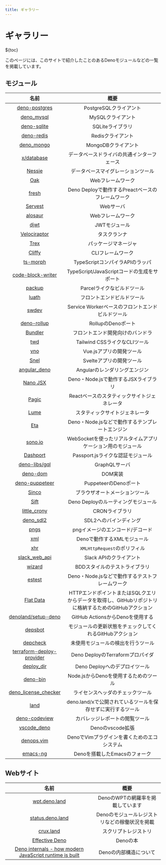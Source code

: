 ```yaml
---
title: ギャラリー
---
```


# ギャラリー

${toc}

このページには、このサイトで紹介したことのあるDenoモジュールなどの一覧を掲載しています。

## モジュール

|名前|概要|
|:---:|:---:|
|[deno-postgres](https://github.com/denodrivers/postgres)|PostgreSQLクライアント|
|[deno_mysql](https://github.com/denodrivers/mysql)|MySQLクライアント|
|[deno-sqlite](https://github.com/dyedgreen/deno-sqlite)|SQLiteライブラリ|
|[deno-redis](https://github.com/denodrivers/redis)|Redisクライアント|
|[deno_mongo](https://github.com/denodrivers/deno_mongo)|MongoDBクライアント|
|[x/database](https://github.com/jeremyBanks/database)|データベースドライバの共通インターフェース|
|[Nessie](https://github.com/halvardssm/deno-nessie)|データベースマイグレーションツール|
|[Oak](https://github.com/oakserver/oak)|Webフレームワーク|
|[fresh](https://github.com/lucacasonato/fresh)|Deno Deployで動作するPreactベースのフレームワーク|
|[Servest](https://github.com/keroxp/servest)|Webサーバ|
|[alosaur](https://github.com/alosaur/alosaur)|Webフレームワーク|
|[djwt](https://github.com/timonson/djwt)|JWTモジュール|
|[Velociraptor](https://github.com/jurassiscripts/velociraptor)|タスクランナ|
|[Trex](https://github.com/crewdevio/Trex)|パッケージマネージャ|
|[Cliffy](https://github.com/c4spar/deno-cliffy)|CLIフレームワーク|
|[ts-morph](https://github.com/dsherret/ts-morph)|TypeScriptコンパイラAPIのラッパ|
|[code-block-writer](https://github.com/dsherret/code-block-writer)|TypeScript/JavaScriptコードの生成をサポート|
|[packup](https://github.com/kt3k/packup)|Parcelライクなビルドツール|
|[luath](https://github.com/cmorten/luath)|フロントエンドビルドツール|
|[swdev](https://github.com/mizchi/swdev)|Service Workerベースのフロントエンドビルドツール|
|[deno-rollup](https://github.com/cmorten/deno-rollup)|RollupのDenoポート|
|[Bundler](https://github.com/timreichen/Bundler)|フロントエンド開発向けのバンドラ|
|[twd](https://github.com/kt3k/twd)|Tailwind CSSライクなCLIツール|
|[vno](https://github.com/open-source-labs/vno)|Vue.jsアプリの開発ツール|
|[Snel](https://github.com/crewdevio/Snel)|Svelteアプリの開発ツール|
|[angular_deno](https://github.com/alosaur/angular_deno)|Angularのレンダリングエンジン|
|[Nano JSX](https://github.com/nanojsx/nano)|Deno・Node.jsで動作するJSXライブラリ|
|[Pagic](https://github.com/xcatliu/pagic)|Reactベースのスタティックサイトジェネレータ|
|[Lume](https://github.com/lumeland/lume)|スタティックサイトジェネレータ|
|[Eta](https://github.com/eta-dev/eta)|Deno・Node.jsなどで動作するテンプレートエンジン|
|[sono.io](https://github.com/oslabs-beta/sono.io)|WebSocketを使ったリアルタイムアプリケーション用のモジュール|
|[Dashport](https://github.com/oslabs-beta/dashport)|Passport.jsライクな認証モジュール|
|[deno-libs/gql](https://github.com/deno-libs/gql)|GraphQLサーバ|
|[deno-dom](https://github.com/b-fuze/deno-dom)|DOM実装|
|[deno-puppeteer](https://github.com/lucacasonato/deno-puppeteer)|PuppeteerのDenoポート|
|[Sinco](https://github.com/drashland/sinco)|ブラウザオートメーションツール|
|[Sift](https://github.com/satyarohith/sift)|Deno Deployのルーティングモジュール|
|[little_crony](https://github.com/mandarineorg/little-crony)|CRONライブラリ|
|[deno_sdl2](https://github.com/littledivy/deno_sdl2)|SDL2へのバインディング|
|[pngs](https://github.com/denosaurs/pngs)|pngイメージのエンコード/デコード|
|[xml](https://github.com/lowlighter/xml)|Denoで動作するXMLモジュール|
|[xhr](https://github.com/kitsonk/xhr)|`XMLHttpRequest`のポリフィル|
|[slack_web_api](https://deno.land/x/slack_web_api)|Slack APIのクライアント|
|[wizard](https://github.com/deno-libs/wizard)|BDDスタイルのテストライブラリ|
|[estest](https://github.com/mikeal/estest)|Deno・Node.jsなどで動作するテストフレームワーク|
|[Flat Data](https://github.com/githubocto/flat)|HTTPエンドポイントまたはSQLクエリからデータを取得し、GitHubリポジトリに格納するためのGitHubアクション|
|[denoland/setup-deno](https://github.com/denoland/setup-deno)|GitHub ActionsからDenoを使用する|
|[depsbot](https://github.com/denosaurs/depsbot)|モジュールの更新状態をチェックしてくれるGitHubアクション|
|[depcheck](https://github.com/ebebbington/depcheck)|未使用モジュールの検出を行うツール|
|[terraform-deploy-provider](https://github.com/wperron/terraform-deploy-provider)|Deno DeployのTerraformプロパイダ|
|[deploy_dir](https://github.com/kt3k/deploy_dir)|Deno Deployへのデプロイツール|
|[deno-bin](https://github.com/kt3k/deno-bin)|Node.jsからDenoを使用するためのツール|
|[deno_license_checker](https://github.com/kt3k/deno_license_checker)|ライセンスヘッダのチェックツール|
|[land](https://github.com/postui/land)|deno.land/xで公開されているツールを保存せずに実行するツール|
|[deno-codeview](https://github.com/c4spar/deno-codeview)|カバレッジレポートの閲覧ツール|
|[vscode_deno](https://github.com/denoland/vscode_deno)|Denoのvscode拡張|
|[denops.vim](https://github.com/vim-denops/denops.vim)|DenoでVimプラグインを書くためのエコシステム|
|[emacs-ng](https://github.com/emacs-ng/emacs-ng)|Denoを搭載したEmacsのフォーク|

## Webサイト

|名前|概要|
|:---:|:---:|
|[wpt.deno.land](https://wpt.deno.land/)|DenoのWPTの網羅率を掲載しています|
|[status.deno.land](https://status.deno.land/)|Denoのモジュールレジストリなどの稼働状況を掲載|
|[crux.land](https://crux.land/)|スクリプトレジストリ|
|[Effective Deno](https://zenn.dev/uki00a/books/effective-deno)|Denoの本|
|[Deno internals - how modern JavaScript runtime is built](https://www.youtube.com/watch?v=LoknuwupOIE)|Denoの内部構造について|

